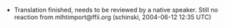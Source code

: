 -   Translation finished, needs to be reviewed by a native speaker.
    Still no reaction from mlhtimport\@ffii.org (schinski, 2004-06-12
    12:35 UTC)
